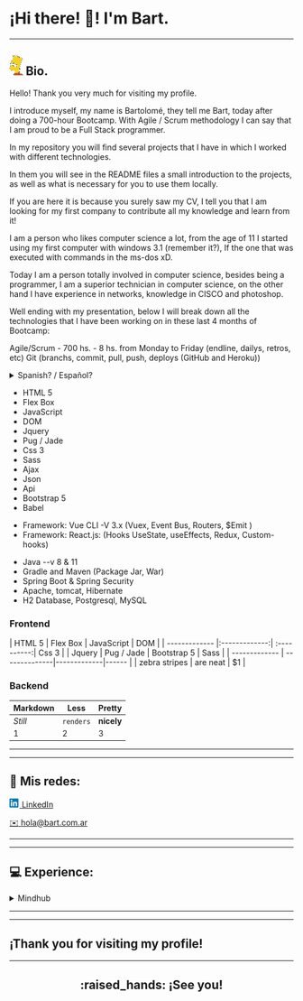 # ¡Hi there! :wave:! I'm **Bart**.
---

## <img src="assets/barto16x15.png"> Bio. </h2>

Hello! Thank you very much for visiting my profile.

I introduce myself, my name is Bartolomé, they tell me Bart, today after doing a 700-hour Bootcamp. With Agile / Scrum methodology I can say that I am proud to be a Full Stack programmer.

In my repository you will find several projects that I have in which I worked with different technologies.

In them you will see in the README files a small introduction to the projects, as well as what is necessary for you to use them locally.

If you are here it is because you surely saw my CV, I tell you that I am looking for my first company to contribute all my knowledge and learn from it!

I am a person who likes computer science a lot, from the age of 11 I started using my first computer with windows 3.1 (remember it?), If the one that was executed with commands in the ms-dos xD.

Today I am a person totally involved in computer science, besides being a programmer, I am a superior technician in computer science, on the other hand I have experience in networks, knowledge in CISCO and photoshop.

Well ending with my presentation, below I will break down all the technologies that I have been working on in these last 4 months of Bootcamp:

Agile/Scrum - 700 hs. - 8 hs. from Monday to Friday (endline, dailys, retros, etc)
Git (branchs, commit, pull, push, deploys (GitHub and Heroku))


<details>
<summary> Spanish? / Español? </summary>

 
¡Hola! Muchas gracias por visitar mi perfil.

Me presento, me llamo Bartolomé, me dicen Bart, hoy después de hacer un Bootcamp de 700 horas. Con la metodología Agile / Scrum puedo decir que estoy orgulloso de ser un programador Full Stack.

En mi repositorio encontrarás varios proyectos en los que trabajé con diferentes tecnologías.

En los mismos podrás ver en los archivos de README una pequeña introducción a los proyectos, así como lo necesario para que puedas utilizarlos localmente.

Si estás aquí es porque seguro que viste mi CV, te digo que estoy buscando mi primera empresa para aportar todos mis conocimientos y aprender de ella!

Soy una persona a la que le gusta mucho la informática, desde los 11 años empecé a usar mi primer ordenador con windows 3.11 (¿lo recuerdas?), Si el que se ejecutaba con comandos en el ms-dos xD.

Hoy soy una persona totalmente involucrada en la informática, además de programador, soy un técnico superior en informática, por otro lado tengo experiencia en redes, conocimientos en CISCO y photoshop.

Bien terminando con mi presentación, a continuación desglosaré todas las tecnologías en las que he estado trabajando en estos últimos 4 meses de Bootcamp:

Agile / Scrum - 700 hrs. - 8 horas. de lunes a viernes (final, diarios, retros, etc)
Git (branchs, commit, pull, push, deploys (GitHub y Heroku))


</details>

- HTML 5
- Flex Box
- JavaScript
- DOM
- Jquery
- Pug / Jade
- Css 3
- Sass
- Ajax
- Json
- Api
- Bootstrap 5
- Babel
* Framework: Vue CLI -V 3.x (Vuex, Event Bus, Routers, $Emit )
* Framework: React.js: (Hooks UseState, useEffects, Redux, Custom-hooks)

- Java --v 8 & 11
- Gradle and Maven (Package Jar, War)
- Spring Boot & Spring Security
- Apache, tomcat, Hibernate
- H2 Database, Postgresql, MySQL

### Frontend

| HTML 5        | Flex Box      | JavaScript  |  DOM  |
| ------------- |:-------------:| :----------:| Css 3 |
| Jquery        | Pug / Jade    | Bootstrap 5 | Sass  |
| ------------- | --------------|-------------|------ |
| zebra stripes | are neat      |    $1 |

### Backend
Markdown | Less | Pretty
--- | --- | ---
*Still* | `renders` | **nicely**
1 | 2 | 3

---
---

## :link: Mis redes:

<!-- ~~www.Home-banking-.com.ar~~ (in construction) -->


[<img src="assets/linkedin_18x16.png"> LinkedIn][linkedin]

[:envelope: hola@bart.com.ar](mailto:bartolome.albarracin@hotmail.com)


---
---

## :computer: Experience:


<details>
<summary>Mindhub</summary>

<img src="assets/mindhub_160x80.jpg">

BootCamp FrontEnd & Backend| 2021 - present -  like student

</details>

---
---

## ¡Thank you for visiting my profile!

---

<h2 align="center">:raised_hands: ¡See you!</h2>

<!-- refers -->
[linkedin]: https://www.linkedin.com/in/bartolomealbarracin/
